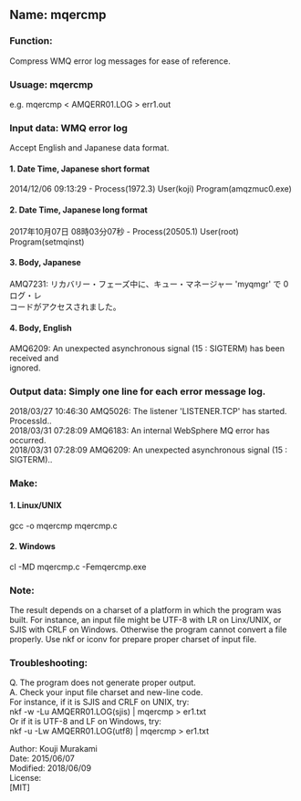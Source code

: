## Name: mqercmp

### Function:
Compress WMQ error log messages for ease of reference.

### Usuage: mqercmp
e.g. mqercmp < AMQERR01.LOG > err1.out

### Input data: WMQ error log
Accept English and Japanese data format.

#### 1. Date Time, Japanese short format 
2014/12/06 09:13:29 - Process(1972.3) User(koji) Program(amqzmuc0.exe) 

#### 2. Date Time, Japanese long format 
2017年10月07日 08時03分07秒 - Process(20505.1) User(root) Program(setmqinst) 

#### 3. Body, Japanese
AMQ7231: リカバリー・フェーズ中に、キュー・マネージャー 'myqmgr' で 0 ログ・レ  
コードがアクセスされました。

#### 4. Body, English
AMQ6209: An unexpected asynchronous signal (15 : SIGTERM) has been received and  
ignored.

### Output data: Simply one line for each error message log.  
2018/03/27 10:46:30 AMQ5026: The listener 'LISTENER.TCP' has started. ProcessId..  
2018/03/31 07:28:09 AMQ6183: An internal WebSphere MQ error has occurred.  
2018/03/31 07:28:09 AMQ6209: An unexpected asynchronous signal (15 : SIGTERM)..  

### Make:
#### 1. Linux/UNIX 
gcc -o mqercmp mqercmp.c
#### 2. Windows 
cl -MD mqercmp.c -Femqercmp.exe

### Note:
The result depends on a charset of a platform in which the program was built.
For instance, an input file might be UTF-8 with LR on Linx/UNIX, or SJIS with CRLF on Windows.
Otherwise the program cannot convert a file properly.
Use nkf or iconv for prepare proper charset of input file.

### Troubleshooting:
Q. The program does not generate proper output.  
A. Check your input file charset and new-line code.  
For instance, if it is SJIS and CRLF on UNIX, try:  
 nkf -w -Lu AMQERR01.LOG(sjis) | mqercmp > er1.txt  
Or if it is UTF-8 and LF on Windows, try:  
 nkf -u -Lw AMQERR01.LOG(utf8) | mqercmp > er1.txt  

Author:   Kouji Murakami  
Date:     2015/06/07  
Modified: 2018/06/09  
License:  
[MIT]

